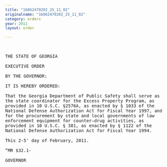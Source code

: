 ```yaml
---
title: "16862470202_25_11_02"
originalname: "16862470202_25_11_02"
category: orders
year: 2011
layout: order

---
```

<pre>
    

THE STATE OF GEORGIA

EXECUTIVE ORDER

BY THE GOVERNOR:

IT IS HEREBY ORDERED:

That the Georgia Department of Public Safety shall serve as
the state coordinator for the Excess Property Program, as
provided in 10 U.S.C. §2576A, as enacted by § 1033 of the
National Defense Authorization Act for Fiscal Year 1997, and
for the procurement by state and local governments of law
enforcement equipment for counter—drug activities, as
provided in 10 U.S.C. § 381, as enacted by § 1122 of the
National Defense Authorization Act for Fiscal Year 1994.

This 2-5' day of February, 2011.

“MR $32.1-

GOVERNOR

</pre>
